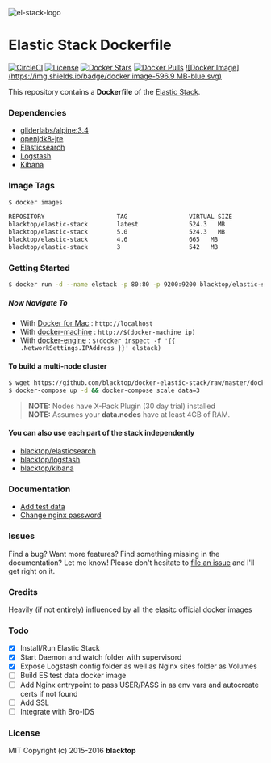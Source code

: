 ![el-stack-logo](https://raw.githubusercontent.com/blacktop/docker-elastic-stack/master/docs/el_stack_logo.png)

Elastic Stack Dockerfile
========================

[![CircleCI](https://circleci.com/gh/blacktop/docker-elastic-stack.png?style=shield)](https://circleci.com/gh/blacktop/docker-elastic-stack) [![License](http://img.shields.io/:license-mit-blue.svg)](http://doge.mit-license.org) [![Docker Stars](https://img.shields.io/docker/stars/blacktop/elastic-stack.svg)](https://hub.docker.com/r/blacktop/elastic-stack/) [![Docker Pulls](https://img.shields.io/docker/pulls/blacktop/elastic-stack.svg)](https://hub.docker.com/r/blacktop/elastic-stack/) [![Docker Image](https://img.shields.io/badge/docker image-596.9 MB-blue.svg)](https://hub.docker.com/r/blacktop/elastic-stack/)

This repository contains a **Dockerfile** of the [Elastic Stack](https://www.elastic.co/products).

### Dependencies

-	[gliderlabs/alpine:3.4](https://index.docker.io/_/gliderlabs/alpine/)
-	[openjdk8-jre](https://pkgs.alpinelinux.org/package/v3.4/community/x86_64/openjdk8-jre)
-	[Elasticsearch](https://www.elastic.co/products/elasticsearch)
-	[Logstash](https://www.elastic.co/products/logstash)
-	[Kibana](https://www.elastic.co/products/kibana)

### Image Tags

```bash
$ docker images

REPOSITORY                    TAG                 VIRTUAL SIZE
blacktop/elastic-stack        latest              524.3   MB
blacktop/elastic-stack        5.0                 524.3   MB
blacktop/elastic-stack        4.6                 665   MB
blacktop/elastic-stack        3                   542   MB
```

### Getting Started

```bash
$ docker run -d --name elstack -p 80:80 -p 9200:9200 blacktop/elastic-stack
```

##### Now Navigate To

 * With [Docker for Mac](https://docs.docker.com/engine/installation/mac/) : `http://localhost`
 * With [docker-machine](https://docs.docker.com/machine/) : `http://$(docker-machine ip)`
 * With [docker-engine](https://docker.github.io/engine/installation/) : `$(docker inspect -f '{{ .NetworkSettings.IPAddress }}' elstack)`

#### To build a multi-node cluster

```bash
$ wget https://github.com/blacktop/docker-elastic-stack/raw/master/docker-compose.yml
$ docker-compose up -d && docker-compose scale data=3
```

> **NOTE:** Nodes have X-Pack Plugin (30 day trial) installed  
> **NOTE:** Assumes your **data.nodes** have at least 4GB of RAM.  

#### You can also use each part of the stack independently

 * [blacktop/elasticsearch](https://github.com/blacktop/docker-elasticsearch-alpine)
 * [blacktop/logstash](https://github.com/blacktop/docker-logstash-alpine)
 * [blacktop/kibana](https://github.com/blacktop/docker-kibana-alpine)


### Documentation

 * [Add test data](docs/add-data.md)
 * [Change nginx password](docs/change-pass.md)

### Issues

Find a bug? Want more features? Find something missing in the documentation? Let me know! Please don't hesitate to [file an issue](https://github.com/blacktop/docker-elastic-stack/issues/new) and I'll get right on it.

### Credits

Heavily (if not entirely) influenced by all the elasitc official docker images

### Todo

-	[x] Install/Run Elastic Stack
-	[x] Start Daemon and watch folder with supervisord
-	[x] Expose Logstash config folder as well as Nginx sites folder as Volumes
- [ ] Build ES test data docker image
-	[ ] Add Nginx entrypoint to pass USER/PASS in as env vars and autocreate certs if not found
-	[ ] Add SSL
-	[ ] Integrate with Bro-IDS

### License

MIT Copyright (c) 2015-2016 **blacktop**
